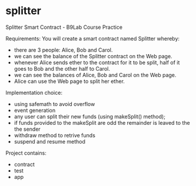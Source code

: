 # splitter
Splitter Smart Contract - B9Lab Course Practice

Requirements: 
You will create a smart contract named Splitter whereby:
* there are 3 people: Alice, Bob and Carol.
* we can see the balance of the Splitter contract on the Web page.
* whenever Alice sends ether to the contract for it to be split, half of it goes to Bob and the other half to Carol.
* we can see the balances of Alice, Bob and Carol on the Web page.
* Alice can use the Web page to split her ether.

Implementation choice: 
* using safemath to avoid overflow
* event generation
* any user can split their new funds (using makeSplit() method);
* if funds provided to the makeSplit are odd the remainder is leaved to the the sender
* withdraw method to retrive funds
* suspend and resume method

Project contains:
* contract
* test
* app
